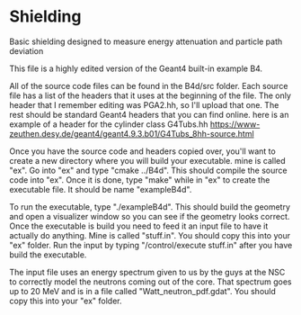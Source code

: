 # Shielding
Basic shielding designed to measure energy attenuation and particle path deviation

This file is a highly edited version of the Geant4 built-in example B4.

All of the source code files can be found in the B4d/src folder. Each source file has a list of the headers that it uses at the beginning of the file. The only header that I remember editing was PGA2.hh, so I'll upload that one. The rest should be standard Geant4 headers that you can find online. here is an example of a header for the cylinder class G4Tubs.hh https://www-zeuthen.desy.de/geant4/geant4.9.3.b01/G4Tubs_8hh-source.html

Once you have the source code and headers copied over, you'll want to create a new directory where you will build your executable. mine is called "ex". Go into "ex" and type "cmake ../B4d". This should compile the source code into "ex". Once it is done, type "make" while in "ex" to create the executable file. It should be name "exampleB4d".

To run the executable, type "./exampleB4d". This should build the geometry and open a visualizer window so you can see if the geometry looks correct. Once the executable is build you need to feed it an input file to have it actually do anything. Mine is called "stuff.in". You should copy this into your "ex" folder. Run the input by typing "/control/execute stuff.in" after you have build the executable.

The input file uses an energy spectrum given to us by the guys at the NSC to correctly model the neutrons coming out of the core. That spectrum goes up to 20 MeV and is in a file called "Watt_neutron_pdf.gdat". You should copy this into your "ex" folder.
